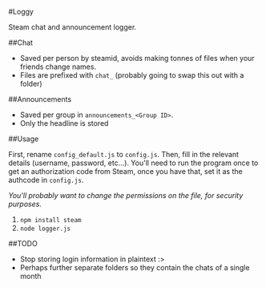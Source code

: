 #Loggy

Steam chat and announcement logger.

##Chat

* Saved per person by steamid, avoids making tonnes of files when your friends change names.
* Files are prefixed with `chat_` (probably going to swap this out with a folder)

##Announcements

* Saved per group in `announcements_<Group ID>`.
* Only the headline is stored

##Usage

First, rename `config_default.js` to `config.js`. Then, fill in the relevant details (username, password, etc...).
You'll need to run the program once to get an authorization code from Steam, once you have that, set it as the authcode
in `config.js`.

*You'll probably want to change the permissions on the file, for security purposes.*

1. `npm install steam`
2. `node logger.js`

##TODO

* Stop storing login information in plaintext :>
* Perhaps further separate folders so they contain the chats of a single month
